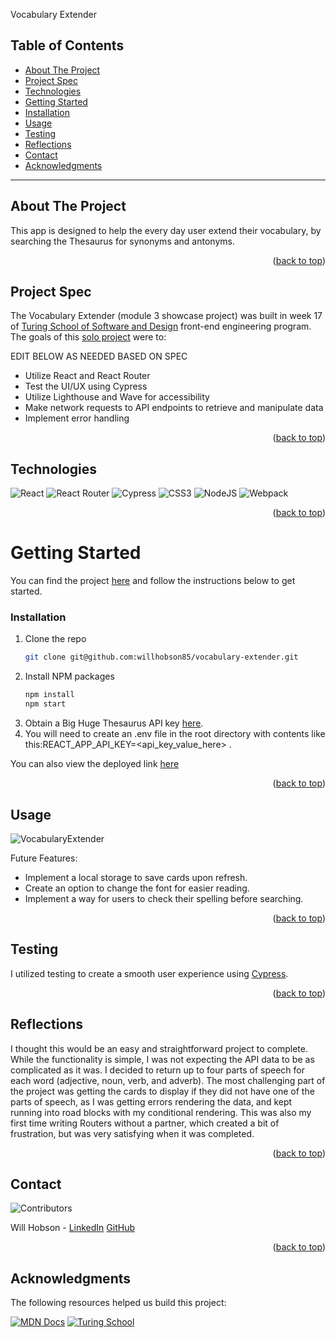 <a name="readme-top"></a>

Vocabulary Extender

## Table of Contents

- [About The Project](#about-the-project)
- [Project Spec](#project-spec)
- [Technologies](#technologies)
- [Getting Started](#getting-started)
- [Installation](#installation)
- [Usage](#usage)
- [Testing](#testing)
- [Reflections](#reflections)
- [Contact](#contact)
- [Acknowledgments](#acknowledgments)

---

## About The Project

This app is designed to help the every day user extend their vocabulary, by searching the Thesaurus for synonyms and antonyms.

<p align="right">(<a href="#readme-top">back to top</a>)</p>

## Project Spec

The Vocabulary Extender (module 3 showcase project) was built in week 17 of [Turing School of Software and Design](https://turing.edu/) front-end engineering program. The goals of this [solo project](https://frontend.turing.edu/projects/module-3/showcase.html) were to:

EDIT BELOW AS NEEDED BASED ON SPEC
- Utilize React and React Router
- Test the UI/UX using Cypress
- Utilize Lighthouse and Wave for accessibility
- Make network requests to API endpoints to retrieve and manipulate data
- Implement error handling

<p align="right">(<a href="#readme-top">back to top</a>)</p>

## Technologies

![React](https://img.shields.io/badge/React-20232A?style=for-the-badge&logo=react&logoColor=61DAFB)
![React Router](https://img.shields.io/badge/React_Router-CA4245?style=for-the-badge&logo=react-router&logoColor=white)
![Cypress](https://img.shields.io/badge/-cypress-%23E5E5E5?style=for-the-badge&logo=cypress&logoColor=058a5e)
![CSS3](https://img.shields.io/badge/css3-%231572B6.svg?style=for-the-badge&logo=css3&logoColor=white)
![NodeJS](https://img.shields.io/badge/node.js-6DA55F?style=for-the-badge&logo=node.js&logoColor=white)
![Webpack](https://img.shields.io/badge/webpack-%238DD6F9.svg?style=for-the-badge&logo=webpack&logoColor=black)

<p align="right">(<a href="#readme-top">back to top</a>)</p>

<!-- GETTING STARTED -->

# Getting Started

You can find the project [here](https://github.com/willhobson85/vocabulary-extender) and follow the instructions below to get started.

### Installation

1. Clone the repo
   ```sh
   git clone git@github.com:willhobson85/vocabulary-extender.git
   ```
2. Install NPM packages
   ```sh
   npm install
   npm start
   ```
3. Obtain a Big Huge Thesaurus API key [here](https://words.bighugelabs.com/site/api).
4. You will need to create an .env file in the root directory with contents like this:REACT_APP_API_KEY=<api_key_value_here> .

You can also view the deployed link [here](https://vocabulary-extender.vercel.app/)

<p align="right">(<a href="#readme-top">back to top</a>)</p>

<!-- USAGE EXAMPLES -->

## Usage

![VocabularyExtender](https://user-images.githubusercontent.com/99286590/201572382-c38664c4-8d3a-47c4-a407-acef70fbbe58.gif)

Future Features:
- Implement a local storage to save cards upon refresh.
- Create an option to change the font for easier reading.
- Implement a way for users to check their spelling before searching.


<p align="right">(<a href="#readme-top">back to top</a>)</p>

## Testing

I utilized testing to create a smooth user experience using [Cypress](https://www.cypress.io/).

<p align="right">(<a href="#readme-top">back to top</a>)</p>

## Reflections

I thought this would be an easy and straightforward project to complete. While the functionality is simple, I was not expecting the API data to be as complicated as it was. I decided to return up to four parts of speech for each word (adjective, noun, verb, and adverb). The most challenging part of the project was getting the cards to display if they did not have one of the parts of speech, as I was getting errors rendering the data, and kept running into road blocks with my conditional rendering. This was also my first time writing Routers without a partner, which created a bit of frustration, but was very satisfying when it was completed.

<p align="right">(<a href="#readme-top">back to top</a>)</p>

<!-- CONTACT -->

## Contact

![Contributors][contributors-shield]

Will Hobson - [LinkedIn](https://www.linkedin.com/in/the-william-hobson/) [GitHub](https://github.com/willhobson85)

<p align="right">(<a href="#readme-top">back to top</a>)</p>

<!-- ACKNOWLEDGMENTS -->

## Acknowledgments

The following resources helped us build this project:

[![MDN Docs][mdn-shield]][mdn]
[![Turing School](https://img.shields.io/badge/Turing_School-030303?style=for-the-badge)](https://turing.edu/)


<!-- MARKDOWN LINKS & IMAGES -->
<!-- https://www.markdownguide.org/basic-syntax/#reference-style-links -->

[mdn-shield]: https://img.shields.io/badge/MDN_Web_Docs-black?style=for-the-badge&logo=mdnwebdocs&logoColor=white
[mdn]: https://developer.mozilla.org/en-US/
[contributors-shield]: https://img.shields.io/badge/Contributors-1-2ea44f?style=for-the-badge
